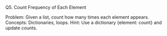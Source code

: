 Q5. Count Frequency of Each Element

Problem:
Given a list, count how many times each element appears.
Concepts: Dictionaries, loops.
Hint: Use a dictionary {element: count} and update counts.